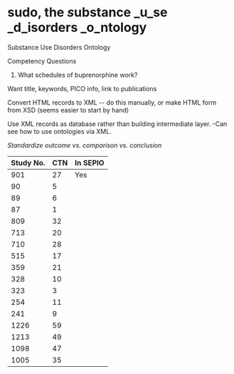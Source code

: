 # sudo, the *s*ubstance _u_se _d_isorders _o_ntology


Substance Use Disorders Ontology
   


Competency Questions
1. What schedules of buprenorphine work?

Want title, keywords, PICO info, link to publications

Convert HTML records to XML
  -- do this manually, or make HTML form from XSD (seems easier to start by hand)

 Use XML records as database rather than building intermediate layer. 
 -Can see how to use ontologies via XML. 

_Standardize outcome vs. comparison vs. conclusion_


| Study No.  | CTN | In SEPIO |
|------------|-----|----------|
| 901        | 27  | Yes      |
| 90         | 5   |          |
| 89         | 6   |          |
| 87         | 1   |          |
| 809        | 32  |          |
| 713        | 20  |          |
| 710        | 28  |          |
| 515        | 17  |          |
| 359        | 21  |          |
| 328        | 10  |          |
| 323        | 3   |          |
| 254        | 11  |          |
| 241        | 9   |          |
| 1226       | 59  |          |
| 1213       | 49  |          |
| 1098       | 47  |          |
| 1005       | 35  |          |